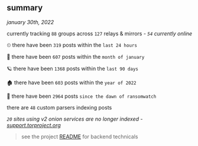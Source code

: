 
## summary
_january 30th, 2022_

currently tracking `88` groups across `127` relays & mirrors - _`54` currently online_

⏲ there have been `319` posts within the `last 24 hours`

🦈 there have been `607` posts within the `month of january`

🪐 there have been `1368` posts within the `last 90 days`

🏚 there have been `603` posts within the `year of 2022`

🦕 there have been `2964` posts `since the dawn of ransomwatch`

there are `48` custom parsers indexing posts

_`20` sites using v2 onion services are no longer indexed - [support.torproject.org](https://support.torproject.org/onionservices/v2-deprecation/)_

> see the project [README](https://github.com/thetanz/ransomwatch#ransomwatch--) for backend technicals
